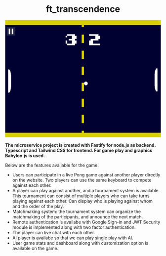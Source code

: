 <h1 align="center">ft_transcendence</h1>

<p align="center">
  <img src="pong.gif" alt="alt text" />
</p>


**The microservice project is created with Fastify for node.js as backend. Typescript and Tailwind CSS for frontend. For game play and graphics Babylon.js is used.**

Below are the features available for the game.

* Users can participate in a live Pong game against another player directly on the website. Two players can use the same keyboard to compete against each other.
* A player can play against another, and a tournament system is available. This tournament can consist of multiple players who can take turns playing against each other. Can display who is playing against whom and the order of the play.
* Matchmaking system: the tournament system can organize the matchmaking of the participants, and announce the next match.
* Remote authentication is availabe with Google Sign-in and JWT Security module is implemented along with two factor authentication.
* The player can live chat with each other.
* AI player is availabe so that we can play single play with AI.
* User game stats and dashboard along with customization option is available on the game.
